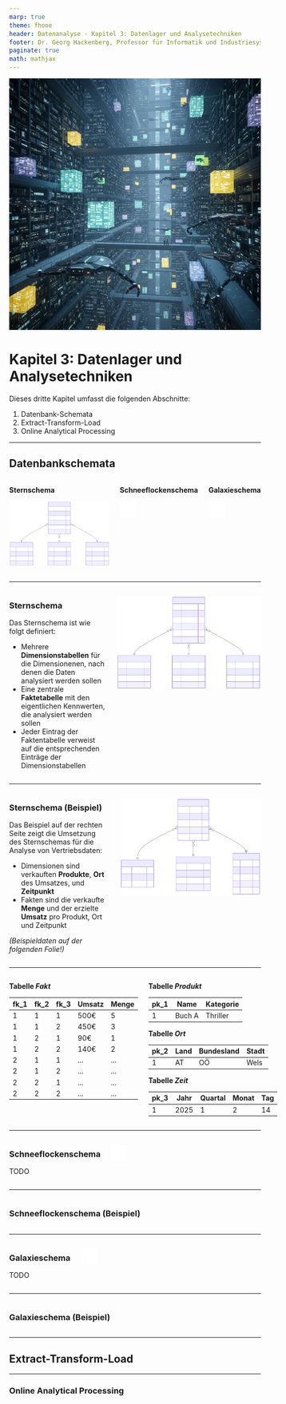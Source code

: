 ```yaml
---
marp: true
theme: fhooe
header: Datenanalyse - Kapitel 3: Datenlager und Analysetechniken
footer: Dr. Georg Hackenberg, Professor für Informatik und Industriesysteme
paginate: true
math: mathjax
---
```


![bg right](./Titelbild.png)

# Kapitel 3: Datenlager und Analysetechniken

Dieses dritte Kapitel umfasst die folgenden Abschnitte:

1. Datenbank-Schemata
1. Extract-Transform-Load
1. Online Analytical Processing

---

## Datenbankschemata

<div class="columns top">
<div>

**Sternschema**

![](./Diagramme/Sternschema.svg)

</div>
<div>

**Schneeflockenschema**

![](./Diagramme/Schneeflockenschema.svg)

</div>
<div>

**Galaxieschema**

![](./Diagramme/Galaxieschema.svg)

</div>
</div>

---

<div class="columns">
<div>

### Sternschema

Das Sternschema ist wie folgt definiert:

- Mehrere **Dimensionstabellen** für die Dimensionenen, nach denen die Daten analysiert werden sollen
- Eine zentrale **Faktetabelle** mit den eigentlichen Kennwerten, die analysiert werden sollen
- Jeder Eintrag der Faktentabelle verweist auf die entsprechenden Einträge der Dimensionstabellen

</div>
<div>

![](./Diagramme/Sternschema.svg)

</div>
</div>

---

<div class="columns">
<div>

### Sternschema (Beispiel)

Das Beispiel auf der rechten Seite zeigt die Umsetzung des Sternschemas für die Analyse von Vertriebsdaten:

- Dimensionen sind verkauften **Produkte**, **Ort** des Umsatzes, und **Zeitpunkt**
- Fakten sind die verkaufte **Menge** und der erzielte **Umsatz** pro Produkt, Ort und Zeitpunkt

*(Beispieldaten auf der folgenden Folie!)*

</div>
<div>

![](./Diagramme/Sternschema_Beispiel.svg)

</div>
</div>

---

<div class="columns top">
<div>

**Tabelle *Fakt***

| fk_1 | fk_2 | fk_3 | Umsatz | Menge |
|-|-|-|-|-|
| 1 | 1 | 1 | 500€ | 5 |
| 1 | 1 | 2 | 450€ | 3 |
| 1 | 2 | 1 | 90€ | 1 |
| 1 | 2 | 2 | 140€ | 2 |
| 2 | 1 | 1 | ... | ... |
| 2 | 1 | 2 | ... | ... |
| 2 | 2 | 1 | ... | ... |
| 2 | 2 | 2 | ... | ... |

</div>
<div>

**Tabelle *Produkt***

| pk_1 | Name | Kategorie |
|-|-|-|
| 1 | Buch A | Thriller |

**Tabelle *Ort***

| pk_2 | Land | Bundesland | Stadt |
|-|-|-|-|
| 1 | AT | OÖ | Wels |

**Tabelle *Zeit***

| pk_3 | Jahr | Quartal | Monat | Tag |
|-|-|-|-|-|
| 1 | 2025 | 1 | 2 | 14 |

</div>
</div>

---

<div class="columns">
<div>

### Schneeflockenschema

TODO

</div>
<div class="two">

![](./Diagramme/Schneeflockenschema.svg)

</div>
</div>

---

<div class="columns">
<div>

### Schneeflockenschema (Beispiel)

</div>
<div>

</div>
</div>

---

<div class="columns">
<div>

### Galaxieschema

TODO

</div>
<div>

![](./Diagramme/Galaxieschema.svg)

</div>
</div>

---

<div class="columns">
<div>

### Galaxieschema (Beispiel)

</div>
<div>

</div>
</div>

---

## Extract-Transform-Load

---

### Online Analytical Processing